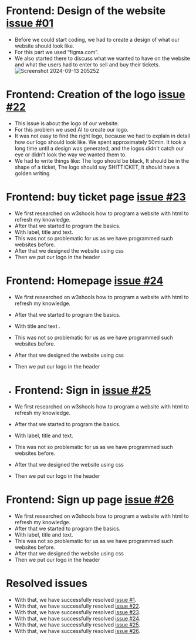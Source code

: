 # Frontend: Design of the website [issue #01](https://github.com/Nepomuk5665/ShitTicket/issues/1)
* Before we could start coding, we had to create a design of what our website should look like. 
* For this part we used “figma.com”. 
* We also started there to discuss what we wanted to have on the website and what the users had to enter to sell and buy their tickets.
  ![Screenshot 2024-09-13 205252](https://github.com/user-attachments/assets/75093825-61f4-4486-8846-446c0fd6018b)


# Frontend: Creation of the logo [issue #22](https://github.com/Nepomuk5665/ShitTicket/issues/22)
* This issue is about the logo of our website.
* For this problem we used AI to create our logo.
* It was not easy to find the right logo, because we had to explain in detail how our logo should look like. We spent approximately 50min. It took a long time until a design was generated, and the logos didn't catch our eye or didn't look the way we wanted them to.
* We had to write things like: The logo should be black, It should be in the shape of a ticket, The logo should say SHITTICKET, It should have a golden writing

 # Frontend: buy ticket page [issue #23](https://github.com/Nepomuk5665/ShitTicket/issues/23)
* We first researched on w3shools how to program a website with html to refresh my knowledge.
* After that we started to program the basics.
* With label, title and text.
* This was not so problematic for us as we have programmed such websites before.
* After that we designed the website using css
* Then we put our logo in the header

# Frontend: Homepage [issue #24](https://github.com/Nepomuk5665/ShitTicket/issues/24)
* We first researched on w3shools how to program a website with html to refresh my knowledge.
* After that we started to program the basics.
* With title and text .
* This was not so problematic for us as we have programmed such websites before.
* After that we designed the website using css
* Then we put our logo in the header

* # Frontend: Sign in [issue #25](https://github.com/Nepomuk5665/ShitTicket/issues/25)
* We first researched on w3shools how to program a website with html to refresh my knowledge.
* After that we started to program the basics.
* With label, title and text.
* This was not so problematic for us as we have programmed such websites before.
* After that we designed the website using css
* Then we put our logo in the header

 # Frontend: Sign up page [issue #26](https://github.com/Nepomuk5665/ShitTicket/issues/26)
* We first researched on w3shools how to program a website with html to refresh my knowledge.
* After that we started to program the basics.
* With label, title and text.
* This was not so problematic for us as we have programmed such websites before.
* After that we designed the website using css
* Then we put our logo in the header

# Resolved issues
 * With that, we have successfully resolved [issue #1](https://github.com/Nepomuk5665/ShitTicket/issues/1).
 * With that, we have successfully resolved [issue #22](https://github.com/Nepomuk5665/ShitTicket/issues/22).
 * With that, we have successfully resolved [issue #23](https://github.com/Nepomuk5665/ShitTicket/issues/23).
 * With that, we have successfully resolved [issue #24](https://github.com/Nepomuk5665/ShitTicket/issues/24).
 * With that, we have successfully resolved [issue #25](https://github.com/Nepomuk5665/ShitTicket/issues/25).
 * With that, we have successfully resolved [issue #26](https://github.com/Nepomuk5665/ShitTicket/issues/26).

